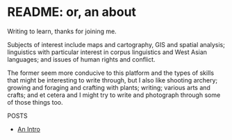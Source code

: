 # README: or, an about
Writing to learn, thanks for joining me. 

Subjects of interest include maps and cartography, GIS and spatial analysis; linguistics with particular interest in corpus linguistics and West Asian languages; and issues of human rights and conflict. 

The former seem more conducive to this platform and the types of skills that might be interesting to write through, but I also like shooting archery; growing and foraging and crafting with plants; writing; various arts and crafts; and et cetera and I might try to write and photograph through some of those things too.

POSTS
- [An Intro](post1.md)

